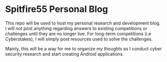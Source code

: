# Spitfire55 Personal Blog

This repo will be used to host my personal research and development blog. I will not post anything regarding answers to existing competitions or challenges until they are no longer live. For long-term competitions (i.e Cyberstakes), I will simply post resources used to solve the challenges.

Mainly, this will be a way for me to organize my thoughts as I conduct cyber security research and start creating Android applications.
